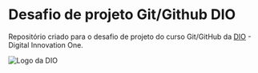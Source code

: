# Desafio de projeto Git/Github DIO
Repositório criado para o desafio de projeto do curso Git/GitHub da [DIO](https://web.dio.me/) - Digital Innovation One.

![Logo da DIO](https://www.ifsc.edu.br/documents/1035121/2170426/dio.png/ab47310a-b7a6-49d2-b3c1-72e88a7c99ed?t=1625144670996)
